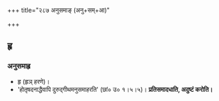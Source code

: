 +++
title="२८७ अनुसमाङ् (अनु+सम्+आ)"

+++

## हृ
### अनुसमाहृ
- हृ (हृञ् हरणे)।
- 'होतृषदनाद्धैवापि दुरुद्गीथमनुसमाहरति' (छां० उ० १।५।५)। **प्रतिसमादधाति, अदुष्टं करोति।**
